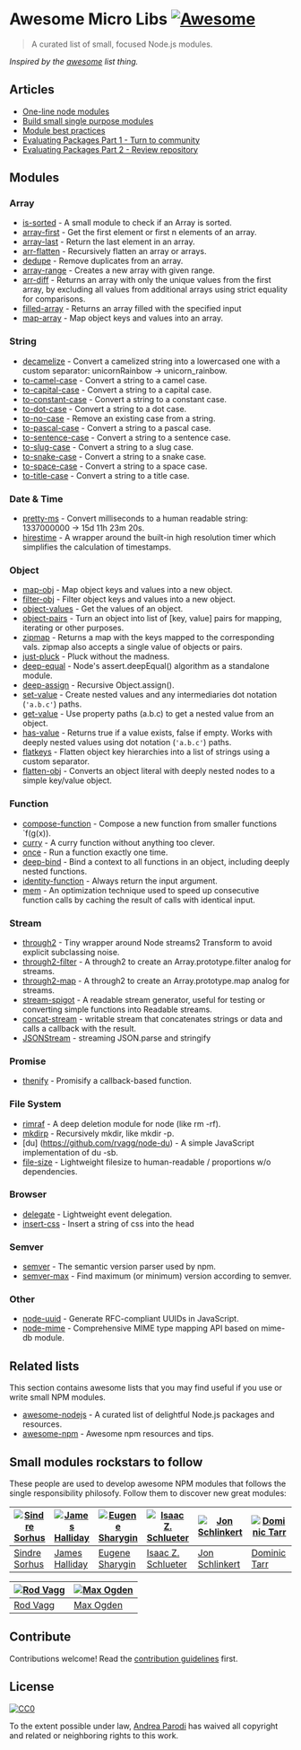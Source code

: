 # Awesome Micro Libs [![Awesome](https://cdn.rawgit.com/sindresorhus/awesome/d7305f38d29fed78fa85652e3a63e154dd8e8829/media/badge.svg)](https://github.com/sindresorhus/awesome)

> A curated list of small, focused Node.js modules.

*Inspired by the [awesome](https://github.com/sindresorhus/awesome) list thing.*


## Articles

* [One-line node modules](https://github.com/sindresorhus/ama/issues/10)
* [Build small single purpose modules](http://thenodeway.io/introduction/#build-small-single-purpose-modules)
* [Module best practices](https://github.com/mattdesl/module-best-practices)
* [Evaluating Packages Part 1 - Turn to community](http://bytearcher.com/articles/evaluating-packages-1-check-community/) 
* [Evaluating Packages Part 2 - Review repository](http://bytearcher.com/articles/evaluating-packages-2-review-repository/)

## Modules

### Array

* [is-sorted](https://github.com/dcousens/is-sorted) - A small module to check if an Array is sorted.
* [array-first](https://github.com/jonschlinkert/array-first) - Get the first element or first n elements of an array.
* [array-last](https://github.com/jonschlinkert/array-last) - Return the last element in an array.
* [arr-flatten](https://github.com/jonschlinkert/arr-flatten) - Recursively flatten an array or arrays.
* [dedupe](https://github.com/seriousManual/dedupe) - Remove duplicates from an array.
* [array-range](https://github.com/mattdesl/array-range) - Creates a new array with given range.
* [arr-diff](https://github.com/jonschlinkert/arr-diff) - Returns an array with only the unique values from the first array, by excluding all values from additional arrays using strict equality for comparisons.
* [filled-array](https://github.com/sindresorhus/filled-array) - Returns an array filled with the specified input
* [map-array](https://github.com/parro-it/map-array) - Map object keys and values into an array.

### String

* [decamelize](https://github.com/sindresorhus/decamelize) - Convert a camelized string into a lowercased one with a custom separator: unicornRainbow → unicorn_rainbow.
* [to-camel-case](https://github.com/ianstormtaylor/to-camel-case) - Convert a string to a camel case.
* [to-capital-case](https://github.com/ianstormtaylor/to-capital-case) - Convert a string to a capital case.
* [to-constant-case](https://github.com/ianstormtaylor/to-constant-case) - Convert a string to a constant case.
* [to-dot-case](https://github.com/ianstormtaylor/to-dot-case) - Convert a string to a dot case.
* [to-no-case](https://github.com/ianstormtaylor/to-no-case) - Remove an existing case from a string.
* [to-pascal-case](https://github.com/ianstormtaylor/to-pascal-case) - Convert a string to a pascal case.
* [to-sentence-case](https://github.com/ianstormtaylor/to-sentence-case) - Convert a string to a sentence case.
* [to-slug-case](https://github.com/ianstormtaylor/to-slug-case) - Convert a string to a slug case.
* [to-snake-case](https://github.com/ianstormtaylor/to-snake-case) - Convert a string to a snake case.
* [to-space-case](https://github.com/ianstormtaylor/to-space-case) - Convert a string to a space case.
* [to-title-case](https://github.com/ianstormtaylor/to-title-case) - Convert a string to a title case.

### Date & Time

* [pretty-ms](https://github.com/sindresorhus/pretty-ms) - Convert milliseconds to a human readable string: 1337000000 → 15d 11h 23m 20s.
* [hirestime](https://github.com/seriousManual/hirestime) - A wrapper around the built-in high resolution timer which simplifies the calculation of timestamps.

### Object

* [map-obj](https://github.com/sindresorhus/map-obj) - Map object keys and values into a new object.
* [filter-obj](https://github.com/sindresorhus/filter-obj) - Filter object keys and values into a new object.
* [object-values](https://github.com/sindresorhus/object-values) - Get the values of an object.
* [object-pairs](https://github.com/eush77/object-pairs) - Turn an object into list of [key, value] pairs for mapping, iterating or other purposes.
* [zipmap](https://github.com/landau/zipmap) - Returns a map with the keys mapped to the corresponding vals. zipmap also accepts a single value of objects or pairs.
* [just-pluck](https://github.com/jarofghosts/just-pluck) - Pluck without the madness.
* [deep-equal](https://github.com/substack/node-deep-equal) - Node's assert.deepEqual() algorithm as a standalone module.
* [deep-assign](https://github.com/sindresorhus/deep-assign) - Recursive Object.assign().
* [set-value](https://github.com/jonschlinkert/set-value) - Create nested values and any intermediaries dot notation (`'a.b.c'`) paths.
* [get-value](https://github.com/jonschlinkert/get-value) - Use property paths (a.b.c) to get a nested value from an object.
* [has-value](https://www.npmjs.com/package/has-value) - Returns true if a value exists, false if empty. Works with deeply nested values using dot notation (`'a.b.c'`) paths.
* [flatkeys](https://github.com/ricardobeat/flatkeys) - Flatten object key hierarchies into a list of strings using a custom separator.
* [flatten-obj](https://github.com/watson/flatten-obj) - Converts an object literal with deeply nested nodes to a simple key/value object.

### Function

* [compose-function](https://github.com/stoeffel/compose-function) - Compose a new function from smaller functions `f(g(x)).
* [curry](https://github.com/dominictarr/curry) - A curry function without anything too clever.
* [once](https://github.com/isaacs/once) - Run a function exactly one time.
* [deep-bind](https://github.com/jonschlinkert/deep-bind) - Bind a context to all functions in an object, including deeply nested functions.
* [identity-function](https://github.com/substack/identity-function) - Always return the input argument. 
* [mem](https://github.com/sindresorhus/mem) - An optimization technique used to speed up consecutive function calls by caching the result of calls with identical input.

### Stream
* [through2](https://github.com/rvagg/through2) - Tiny wrapper around Node streams2 Transform to avoid explicit subclassing noise.
* [through2-filter](https://github.com/brycebaril/through2-filter) - A through2 to create an Array.prototype.filter analog for streams.
* [through2-map](https://github.com/brycebaril/through2-map) - A through2 to create an Array.prototype.map analog for streams.
* [stream-spigot](https://github.com/brycebaril/node-stream-spigot) - A readable stream generator, useful for testing or converting simple functions into Readable streams.
* [concat-stream](https://github.com/maxogden/concat-stream) - writable stream that concatenates strings or data and calls a callback with the result.
* [JSONStream](https://github.com/dominictarr/JSONStream) - streaming JSON.parse and stringify

### Promise

* [thenify](https://github.com/thenables/thenify) - Promisify a callback-based function.

### File System

* [rimraf](https://github.com/isaacs/rimraf) - A deep deletion module for node (like rm -rf).
* [mkdirp](https://github.com/substack/node-mkdirp) - Recursively mkdir, like mkdir -p.
* [du] (https://github.com/rvagg/node-du) - A simple JavaScript implementation of du -sb.
* [file-size](https://www.npmjs.com/package/file-size) - Lightweight filesize to human-readable / proportions w/o dependencies.

### Browser

* [delegate](https://github.com/zenorocha/delegate) - Lightweight event delegation.
* [insert-css](https://github.com/substack/insert-css) - Insert a string of css into the head

### Semver

* [semver](https://github.com/npm/node-semver) - The semantic version parser used by npm.
* [semver-max](https://github.com/eush77/semver-max) - Find maximum (or minimum) version according to semver.


### Other

* [node-uuid](https://github.com/broofa/node-uuid) - Generate RFC-compliant UUIDs in JavaScript.
* [node-mime](https://github.com/broofa/node-mime) - Comprehensive MIME type mapping API based on mime-db module.


## Related lists

This section contains awesome lists that you may find useful if you use or write small NPM modules.

* [awesome-nodejs](https://github.com/sindresorhus/awesome-nodejs) - A curated list of delightful Node.js packages and resources.
* [awesome-npm](https://github.com/sindresorhus/awesome-npm) - Awesome npm resources and tips.

## Small modules rockstars to follow

These people are used to develop awesome NPM modules that follows the single responsibility philosofy.
Follow them to discover new great modules:

[![Sindre Sorhus](https://avatars.githubusercontent.com/u/170270?s=130)](https://github.com/sindresorhus) | [![James Halliday](https://avatars1.githubusercontent.com/u/12631?s=130)](https://github.com/substack) | [![Eugene Sharygin](https://avatars3.githubusercontent.com/u/4472489?s=130)](https://github.com/eush77) | [![Isaac Z. Schlueter](https://avatars3.githubusercontent.com/u/9287?s=130)](https://github.com/isaacs) | [![Jon Schlinkert](https://avatars1.githubusercontent.com/u/383994?s=130)](https://github.com/jonschlinkert) | [![Dominic Tarr](https://avatars3.githubusercontent.com/u/259374?s=130)](https://github.com/dominictarr)
---|---|---|---|---|---
[Sindre Sorhus](https://github.com/sindresorhus) | [James Halliday](https://github.com/substack) | [Eugene Sharygin](https://github.com/eush77) | [Isaac Z. Schlueter](https://github.com/isaacs) | [Jon Schlinkert](https://github.com/jonschlinkert) | [Dominic Tarr](https://github.com/dominictarr)

[![Rod Vagg](https://avatars0.githubusercontent.com/u/495647?s=130)](https://github.com/rvagg) | [![Max Ogden](https://avatars3.githubusercontent.com/u/39759?s=130)](https://github.com/maxogden)
---|---
[Rod Vagg](https://github.com/rvagg) | [Max Ogden](https://github.com/maxogden)


## Contribute

Contributions welcome! Read the [contribution guidelines](contributing.md) first.


## License

[![CC0](http://i.creativecommons.org/p/zero/1.0/88x31.png)](http://creativecommons.org/publicdomain/zero/1.0/)

To the extent possible under law, [Andrea Parodi](https://github.com/parro-it) has waived all copyright and related or neighboring rights to this work.
